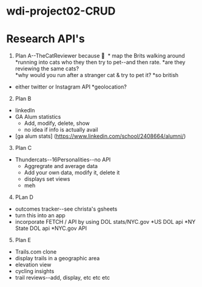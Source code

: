 # wdi-project02-CRUD

# Research API's
1.  Plan A--TheCatReviewer because 🤣
  * map the Brits walking around
     *running into cats who they then try to pet--and then rate.
     *are they reviewing the same cats?  
     *why would you run after a stranger cat & try to pet it?
     *so british
  * either twitter or Instagram API
     *geolocation?
2.  Plan B
  * linkedIn
  * GA Alum statistics
    *  Add, modify, delete, show
    *  no idea if info is actually avail
  * [ga alum stats] (https://www.linkedin.com/school/2408664/alumni/)
3.  Plan C
   * Thundercats--16Personalities--no API 
     *  Aggregrate and average data
     *  Add your own data, modify it, delete it
     *  displays set views 
     *  meh
4.  PLan D
   *  outcomes tracker--see christa's gsheets
   *  turn this into an app
   *  incorporate FETCH / API by using DOL stats/NYC.gov
       *US DOL api
       *NY State DOL api
       *NYC.gov API
5.  Plan E
   *  Trails.com clone
   *  display trails in a geographic area
   *  elevation view
   *  cycling insights
   *  trail reviews--add, display, etc etc etc
